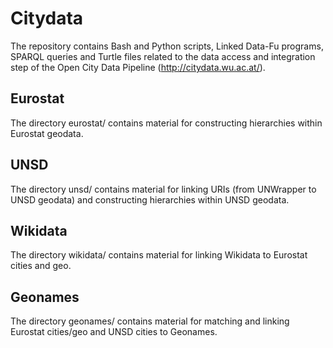 # Citydata

The repository contains Bash and Python scripts, Linked Data-Fu programs, SPARQL queries and Turtle files related to the data access and integration step of the Open City Data Pipeline (http://citydata.wu.ac.at/).

## Eurostat

The directory eurostat/ contains material for constructing hierarchies within Eurostat geodata.

## UNSD

The directory unsd/ contains material for linking URIs (from UNWrapper to UNSD geodata) and constructing hierarchies within UNSD geodata.

## Wikidata

The directory wikidata/ contains material for linking Wikidata to Eurostat cities and geo.

## Geonames

The directory geonames/ contains material for matching and linking Eurostat cities/geo and UNSD cities to Geonames.